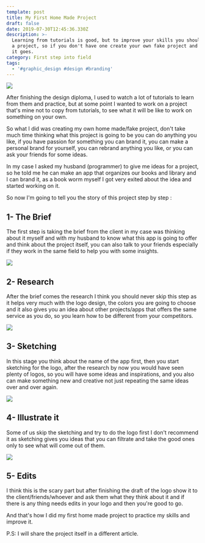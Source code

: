 ```yaml
---
template: post
title: My First Home Made Project
draft: false
date: 2019-07-30T12:45:36.330Z
description: >-
  Learning from tutorials is good, but to improve your skills you should work on
  a project, so if you don't have one create your own fake project and see how
  it goes.
category: First step into field
tags:
  - '#graphic_design #design #branding'
---
```

![](/media/laptop-3317007_1280.jpg)

After finishing the design diploma, I used to watch a lot of tutorials to learn from them and practice, but at some point I wanted to work on a project that's mine not to copy from tutorials, to see what it will be like to work on something on your own.

So what I did was creating my own home made/fake project, don't take much time thinking what this project is going to be you can do anything you like, if you have passion for something you can brand it, you can make a personal brand for yourself, you can rebrand anything you like, or you can ask your friends for some ideas.

In my case I asked my husband (programmer) to give me ideas for a project, so he told me he can make an app that organizes our books and library and I can brand it, as a book worm myself I got very exited about the idea and started working on it.

So now I'm going to tell you the story of this project step by step :

## 1- The Brief

The first step is taking the brief from the client in my case was thinking about it myself and with my husband to know what this app is going to offer and think about the project itself, you can also talk to your friends especially if they work in the same field to help you with some insights.

![](/media/people-2557396_1280.jpg)



## 2- Research

After the brief comes the research I think you should never skip this step as it helps very much with the logo design, the colors you are going to choose and it also gives you an idea about other projects/apps that offers the same service as you do, so you learn how to be different from your competitors.

![](/media/bar-621033_1280.jpg)



## 3- Sketching

In this stage you think about the name of the app first, then you start sketching for the logo, after the research by now you would have seen plenty of logos, so you will have some ideas and inspirations, and you also can make something new and creative not just repeating the same ideas over and over again.

![](/media/adult-2477756_1280.jpg)



## 4- Illustrate it

Some of us skip the sketching and try to do the logo first I don't recommend it as sketching gives you ideas that you can filtrate and take the good ones only to see what will come out of them.

![](/media/laptop-1478822_1280.jpg)



## 5- Edits

I think this is the scary part but after finishing the draft of the logo show it to the client/friends/whoever and ask them what they think about it and if there is any thing needs edits in your logo and then you're good to go.



And that's how I did my first home made project to practice my skills and improve it.

P.S: I will share the project itself in a different article.

##
